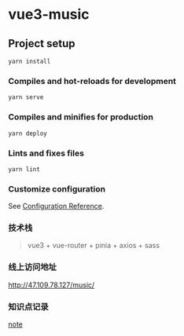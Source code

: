 # vue3-music

## Project setup
```
yarn install
```

### Compiles and hot-reloads for development
```
yarn serve
```

### Compiles and minifies for production
```
yarn deploy
```

### Lints and fixes files
```
yarn lint
```

### Customize configuration
See [Configuration Reference](https://cli.vuejs.org/config/).

### 技术栈
> vue3 + vue-router + pinia + axios + sass

### 线上访问地址
http://47.109.78.127/music/

### 知识点记录

[note]('./note/note.md')
